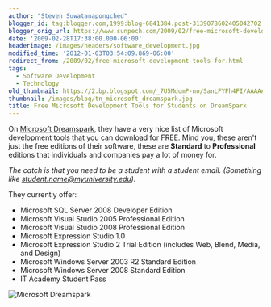 ```yaml
---
author: "Steven Suwatanapongched"
blogger_id: tag:blogger.com,1999:blog-6841384.post-3139078602405042702
blogger_orig_url: https://www.sunpech.com/2009/02/free-microsoft-development-tools-for.html
date: '2009-02-28T17:38:00.000-06:00'
headerimage: /images/headers/software_development.jpg
modified_time: '2012-01-03T03:54:09.869-06:00'
redirect_from: /2009/02/free-microsoft-development-tools-for.html
tags:
  - Software Development
  - Technology
old_thumbnail: https://2.bp.blogspot.com/_7U5MdumP-no/SanLFYFh4FI/AAAAAAAAImQ/cY7jidEuOCY/s800/microsoft_dreamspark.png
thumbnail: /images/blog/tn_microsoft_dreamspark.jpg
title: Free Microsoft Development Tools for Students on DreamSpark
---
```



On [Microsoft Dreamspark](https://www.dreamspark.com), they have a very nice list of Microsoft development tools that you can download for FREE.  Mind you, these aren't just the free editions of their software, these are **Standard** to **Professional** editions that individuals and companies pay a lot of money for.

*The catch is that you need to be a student with a student email.  (Something like student.name@myuniversity.edu).*

They currently offer:

* Microsoft SQL Server 2008 Developer Edition
* Microsoft Visual Studio 2005 Professional Edition 
* Microsoft Visual Studio 2008 Professional Edition 
* Microsoft Expression Studio 1.0 
* Microsoft Expression Studio 2 Trial Edition (includes Web, Blend, Media, and Design) 
* Microsoft Windows Server 2003 R2 Standard Edition 
* Microsoft Windows Server 2008 Standard Edition 
* IT Academy Student Pass 

![Microsoft Dreamspark](/images/blog/microsoft_dreamspark.png)